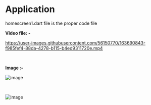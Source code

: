 # Application

homescreen1.dart file is the proper code file 

**Video file: -**





https://user-images.githubusercontent.com/56150770/163690843-f985fef4-88da-4278-b115-b4ed9311720e.mp4


<br>

**Image :-**

![image](https://user-images.githubusercontent.com/56150770/163690860-e4d361b4-5532-43d0-a3f8-181ab3995f73.png)


<br>


![image](https://user-images.githubusercontent.com/56150770/164234198-ad764e36-e645-4c5f-90dd-ae4f4ce25a57.png)

